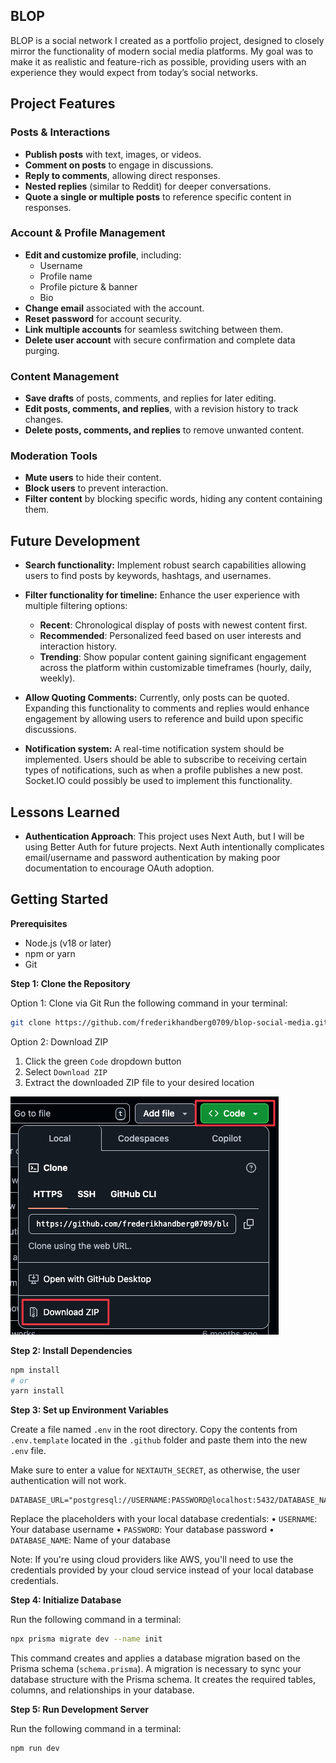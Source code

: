 ## BLOP

BLOP is a social network I created as a portfolio project, designed to closely mirror the functionality of modern social media platforms. My goal was to make it as realistic and feature-rich as possible, providing users with an experience they would expect from today’s social networks.

## Project Features

### Posts & Interactions

- **Publish posts** with text, images, or videos.
- **Comment on posts** to engage in discussions.
- **Reply to comments**, allowing direct responses.
- **Nested replies** (similar to Reddit) for deeper conversations.
- **Quote a single or multiple posts** to reference specific content in responses.

### Account & Profile Management

- **Edit and customize profile**, including:
  - Username
  - Profile name
  - Profile picture & banner
  - Bio
- **Change email** associated with the account.
- **Reset password** for account security.
- **Link multiple accounts** for seamless switching between them.
- **Delete user account** with secure confirmation and complete data purging.

### Content Management

- **Save drafts** of posts, comments, and replies for later editing.
- **Edit posts, comments, and replies**, with a revision history to track changes.
- **Delete posts, comments, and replies** to remove unwanted content.

### Moderation Tools

- **Mute users** to hide their content.
- **Block users** to prevent interaction.
- **Filter content** by blocking specific words, hiding any content containing them.

## Future Development

- **Search functionality:** Implement robust search capabilities allowing users to find posts by keywords, hashtags, and usernames.
- **Filter functionality for timeline:** Enhance the user experience with multiple filtering options:

  - **Recent**: Chronological display of posts with newest content first.
  - **Recommended**: Personalized feed based on user interests and interaction history.
  - **Trending**: Show popular content gaining significant engagement across the platform within customizable timeframes (hourly, daily, weekly).

- **Allow Quoting Comments:** Currently, only posts can be quoted. Expanding this functionality to comments and replies would enhance engagement by allowing users to reference and build upon specific discussions.
- **Notification system:** A real-time notification system should be implemented. Users should be able to subscribe to receiving certain types of notifications, such as when a profile publishes a new post. Socket.IO could possibly be used to implement this functionality.

## Lessons Learned

- **Authentication Approach**: This project uses Next Auth, but I will be using Better Auth for future projects. Next Auth intentionally complicates email/username and password authentication by making poor documentation to encourage OAuth adoption.

## Getting Started

**Prerequisites**

- Node.js (v18 or later)
- npm or yarn
- Git

**Step 1: Clone the Repository**

Option 1: Clone via Git
Run the following command in your terminal:

```bash
git clone https://github.com/frederikhandberg0709/blop-social-media.git
```

Option 2: Download ZIP

1. Click the green `Code` dropdown button
2. Select `Download ZIP`
3. Extract the downloaded ZIP file to your desired location

![Screenshot](.github/github-repo-download.png)

**Step 2: Install Dependencies**

```bash
npm install
# or
yarn install
```

**Step 3: Set up Environment Variables**

Create a file named `.env` in the root directory.
Copy the contents from `.env.template` located in the `.github` folder and paste them into the new `.env` file.

Make sure to enter a value for `NEXTAUTH_SECRET`, as otherwise, the user authentication will not work.

```.env
DATABASE_URL="postgresql://USERNAME:PASSWORD@localhost:5432/DATABASE_NAME"
```

Replace the placeholders with your local database credentials:
• `USERNAME`: Your database username
• `PASSWORD`: Your database password
• `DATABASE_NAME`: Name of your database

Note: If you're using cloud providers like AWS, you'll need to use the credentials provided by your cloud service instead of your local database credentials.

**Step 4: Initialize Database**

Run the following command in a terminal:

```zsh
npx prisma migrate dev --name init
```

This command creates and applies a database migration based on the Prisma schema (`schema.prisma`). A migration is necessary to sync your database structure with the Prisma schema. It creates the required tables, columns, and relationships in your database.

**Step 5: Run Development Server**

Run the following command in a terminal:

```zsh
npm run dev
```
